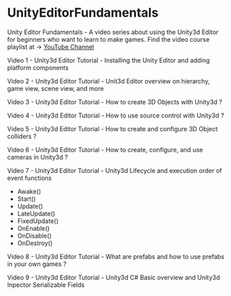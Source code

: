 # UnityEditorFundamentals

Unity Editor Fundamentals - A video series about using the Unity3d Editor for beginners who want to learn to make games. Find the video course playlist at -> [YouTube Channel](https://www.youtube.com/watch?v=vwwWjDgaOzo&list=PLQMQNmwN3FvwlKzA6gmq4AOsf75lUJerE)

Video 1 - Unity3d Editor Tutorial - Installing the Unity Editor and adding platform components

Video 2 - Unity3d Editor Tutorial - Unit3d Editor overview on hierarchy, game view, scene view, and more

Video 3 - Unity3d Editor Tutorial - How to create 3D Objects with Unity3d ?

Video 4 - Unity3d Editor Tutorial - How to use source control with Unity3d ?

Video 5 - Unity3d Editor Tutorial - How to create and configure 3D Object colliders ?

Video 6 - Unity3d Editor Tutorial - How to create, configure, and use cameras in Unity3d ?

Video 7 - Unity3d Editor Tutorial - Unity3d Lifecycle and execution order of event functions

* Awake()
* Start()
* Update()
* LateUpdate()
* FixedUpdate()
* OnEnable()
* OnDisable()
* OnDestroy()

Video 8 - Unity3d Editor Tutorial - What are prefabs and how to use prefabs in your own games ?

Video 9 - Unity3d Editor Tutorial - Unity3d C# Basic overview and Unity3d Inpector Serializable Fields